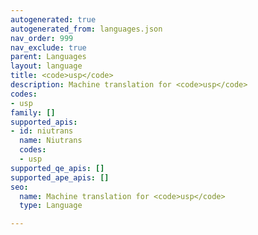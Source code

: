 ```yaml
---
autogenerated: true
autogenerated_from: languages.json
nav_order: 999
nav_exclude: true
parent: Languages
layout: language
title: <code>usp</code>
description: Machine translation for <code>usp</code>
codes:
- usp
family: []
supported_apis:
- id: niutrans
  name: Niutrans
  codes:
  - usp
supported_qe_apis: []
supported_ape_apis: []
seo:
  name: Machine translation for <code>usp</code>
  type: Language

---
```


